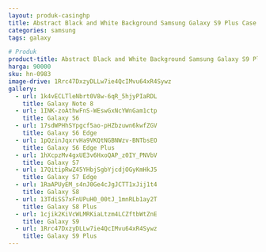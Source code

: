 ```yaml
---
layout: produk-casinghp
title: Abstract Black and White Background Samsung Galaxy S9 Plus Case
categories: samsung
tags: galaxy

# Produk
product-title: Abstract Black and White Background Samsung Galaxy S9 Plus Case
harga: 90000
sku: hn-0983
image-drive: 1Rrc47DxzyDLLw7ie4QcIMvu64xR4Sywz
gallery:
  - url: 1k4vECLTleNbrt0V8w-6qR_5hjyPIaRDL
    title: Galaxy Note 8
  - url: 1INK-zoAthwFnS-WEswGxNcYWnGam1ctp
    title: Galaxy S6
  - url: 17sdWPHhSYpgcf5ao-pHZbzuwn6kwfZGV
    title: Galaxy S6 Edge
  - url: 1pQzinJqxrvHa9VKQtNGBNWzv-BNTbsEO
    title: Galaxy S6 Edge Plus
  - url: 1hXcpzMv4gxUE3v6HxoQAP_z0IY_PNVbV
    title: Galaxy S7
  - url: 17QitipRwZ45YHbjSgbYjcdjOGyKmHkJ5
    title: Galaxy S7 Edge
  - url: 1RaAPUyEM_s4nJ0Ge4cJgJCTT1xJij1t4
    title: Galaxy S8
  - url: 13TdiSS7xFnUPuH0_00tJ_1mnRLb1ay2T
    title: Galaxy S8 Plus
  - url: 1cjik2KiVcWLMRKiaLtzm4LCZftbWtZnE
    title: Galaxy S9
  - url: 1Rrc47DxzyDLLw7ie4QcIMvu64xR4Sywz
    title: Galaxy S9 Plus
---
```

